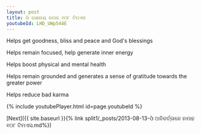 ```yaml
---
layout: post
title: ଓଁ ରକ୍ଷନାୟ ନମାହ ୧୦୮ ଟିମଏସ
youtubeId: LHD_UWp544E
---
```

 
 
Helps get goodness, bliss and peace and God's blessings
 
Helps remain focused, help generate inner energy 
 
Helps boost physical and mental health 
 
Helps remain grounded and generates a sense of gratitude towards the greater power 
 
Helps reduce bad karma
 
 
 
 


{% include youtubePlayer.html id=page.youtubeId %}
 
[Next]({{ site.baseurl }}{% link  split1/_posts/2013-08-13-ଓଁ ଅନିବର୍ତ୍ତାନେ ନମାହ ୧୦୮ ଟିମଏସ.md%})
 
